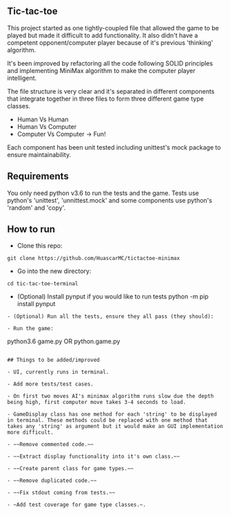 ## Tic-tac-toe

This project started as one tightly-coupled file that allowed the game to be played but made it difficult to add functionality. It also didn't have a competent opponent/computer player because of it's previous 'thinking' algorithm.

It's been improved by refactoring all the code following SOLID principles and implementing MiniMax algorithm to make the computer player intelligent.

The file structure is very clear and it's separated in different components that integrate together in three files to form three different game type classes.

- Human Vs Human
- Human Vs Computer
- Computer Vs Computer -> Fun!

Each component has been unit tested including unittest's mock package to ensure maintainability.

## Requirements

You only need python v3.6 to run the tests and the game. Tests use python's 'unittest', 'unnittest.mock' and some components use python's 'random' and 'copy'.

## How to run

- Clone this repo:

```
git clone https://github.com/HuascarMC/tictactoe-minimax
```

- Go into the new directory:

```
cd tic-tac-toe-terminal
```

- (Optional) Install pynput if you would like to run tests
  python -m pip install pynput

```
- (Optional) Run all the tests, ensure they all pass (they should):
```

```
- Run the game:
```

python3.6 game.py OR python.game.py

```

## Things to be added/improved

- UI, currently runs in terminal.

- Add more tests/test cases.

- On first two moves AI's minimax algorithm runs slow due the depth being high, first computer move takes 3-4 seconds to load.

- GameDisplay class has one method for each 'string' to be displayed in terminal. These methods could be replaced with one method that takes any 'string' as argument but it would make an GUI implementation more difficult.

- ~~Remove commented code.~~

- ~~Extract display functionality into it's own class.~~

- ~~Create parent class for game types.~~

- ~~Remove duplicated code.~~

- ~~Fix stdout coming from tests.~~

- ~Add test coverage for game type classes.~.
```
